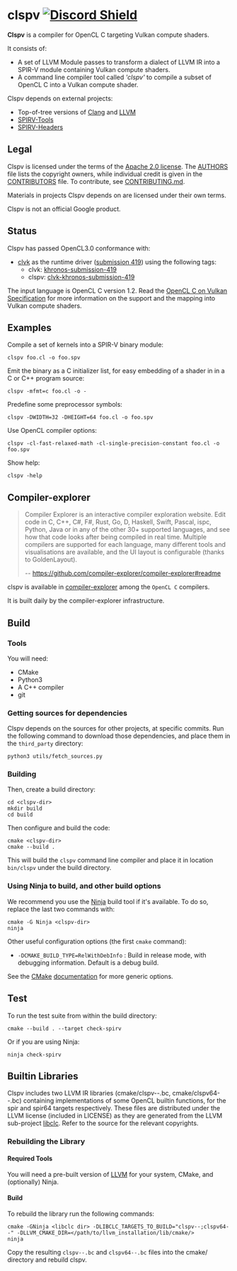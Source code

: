 # clspv [![Discord Shield](https://discordapp.com/api/guilds/1002628585250631681/widget.png?style=shield)](https://discord.gg/xsVdjmhFM9)

**Clspv** is a compiler for OpenCL C targeting Vulkan compute shaders.

It consists of:
* A set of LLVM Module passes to transform a dialect of LLVM IR into
  a SPIR-V module containing Vulkan compute shaders.
* A command line compiler tool called _'clspv'_ to compile a subset of
  OpenCL C into a Vulkan compute shader.

Clspv depends on external projects:
* Top-of-tree versions of [Clang][Clang] and [LLVM][LLVM]
* [SPIRV-Tools][SPIRV-Tools]
* [SPIRV-Headers][SPIRV-Headers]

## Legal

Clspv is licensed under the terms of the [Apache 2.0 license](LICENSE).
The [AUTHORS](AUTHORS) file lists the copyright owners, while individual
credit is given in the [CONTRIBUTORS](CONTRIBUTORS) file.
To contribute, see [CONTRIBUTING.md](CONTRIBUTING.md).

Materials in projects Clspv depends on are licensed under
their own terms.

Clspv is not an official Google product.

## Status

Clspv has passed OpenCL3.0 conformance with:
- [clvk][clvk] as the runtime driver ([submission 419](https://www.khronos.org/conformance/adopters/conformant-products/opencl#submission_419))
using the following tags:
  - clvk: [khronos-submission-419](https://github.com/kpet/clvk/releases/tag/khronos-submission-419)
  - clspv: [clvk-khronos-submission-419](https://github.com/google/clspv/releases/tag/clvk-khronos-submission-419)

The input language is OpenCL C version 1.2.
Read the [OpenCL C on Vulkan Specification](docs/OpenCLCOnVulkan.md) for more
information on the support and the mapping into Vulkan compute shaders.

## Examples

Compile a set of kernels into a SPIR-V binary module:

    clspv foo.cl -o foo.spv

Emit the binary as a C initializer list, for easy embedding of a shader in
in a C or C++ program source:

    clspv -mfmt=c foo.cl -o -

Predefine some preprocessor symbols:

    clspv -DWIDTH=32 -DHEIGHT=64 foo.cl -o foo.spv

Use OpenCL compiler options:

    clspv -cl-fast-relaxed-math -cl-single-precision-constant foo.cl -o foo.spv

Show help:

    clspv -help

## Compiler-explorer
> Compiler Explorer is an interactive compiler exploration website. Edit code in C, C++, C#, F#, Rust, Go, D, Haskell, Swift, Pascal, ispc, Python, Java or in any of the other 30+ supported languages, and see how that code looks after being compiled in real time. Multiple compilers are supported for each language, many different tools and visualisations are available, and the UI layout is configurable (thanks to GoldenLayout).
>
> -- https://github.com/compiler-explorer/compiler-explorer#readme

clspv is available in [compiler-explorer](https://godbolt.org/) among the `OpenCL C` compilers.

It is built daily by the compiler-explorer infrastructure.

## Build

### Tools

You will need:

* CMake
* Python3
* A C++ compiler
* git

### Getting sources for dependencies

Clspv depends on the sources for other projects, at specific commits.
Run the following command to download those dependencies, and place them
in the `third_party` directory:

    python3 utils/fetch_sources.py

### Building

Then, create a build directory:

    cd <clspv-dir>
    mkdir build
    cd build

Then configure and build the code:

    cmake <clspv-dir>
    cmake --build .

This will build the `clspv` command line compiler and place it in
location `bin/clspv` under the build directory.

### Using Ninja to build, and other build options

We recommend you use the [Ninja][Ninja] build tool if it's available.
To do so, replace the last two commands with:

    cmake -G Ninja <clspv-dir>
    ninja

Other useful configuration options (the first `cmake` command):

* `-DCMAKE_BUILD_TYPE=RelWithDebInfo` : Build in release mode, with debugging
  information. Default is a debug build.

See the [CMake][CMake] [documentation][CMake-doc] for more generic options.

## Test

To run the test suite from within the build directory:

    cmake --build . --target check-spirv

Or if you are using Ninja:

    ninja check-spirv

[Clang]: http://clang.llvm.org
[clvk]: https://github.com/kpet/clvk
[CMake-doc]: https://cmake.org/documentation
[CMake]: https://cmake.org
[LLVM]: http://llvm.org
[Ninja]: https://ninja-build.org
[SPIRV-Headers]: https://github.com/KhronosGroup/SPIRV-Headers
[SPIRV-Tools]: https://github.com/KhronosGroup/SPIRV-Tools

## Builtin Libraries

Clspv includes two LLVM IR libraries (cmake/clspv--.bc, cmake/clspv64--.bc)
containing implementations of some OpenCL builtin functions, for the spir and
spir64 targets respectively. These files are distributed under the LLVM license
(included in LICENSE) as they are generated from the LLVM sub-project
[libclc](https://libclc.llvm.org). Refer to the source for the relevant
copyrights.

### Rebuilding the Library

#### Required Tools

You will need a pre-built version of [LLVM](https://github.com/llvm/llvm-project) for
your system, CMake, and (optionally) Ninja.

#### Build

To rebuild the library run the following commands:

    cmake -GNinja <libclc dir> -DLIBCLC_TARGETS_TO_BUILD="clspv--;clspv64--" -DLLVM_CMAKE_DIR=</path/to/llvm_installation/lib/cmake/>
    ninja

Copy the resulting `clspv--.bc` and `clspv64--.bc` files into the cmake/
directory and rebuild clspv.
